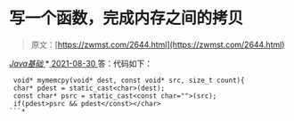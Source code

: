 <!--yml
category: 未分类
date: 0001-01-01 00:00:00
--->

# 写一个函数，完成内存之间的拷贝

> 原文：[https://zwmst.com/2644.html](https://zwmst.com/2644.html)

   [ *Java基础* ](https://zwmst.com/java%e5%9f%ba%e7%a1%80)*[ <time datetime="2021-08-30T09:21:12+08:00"> 2021-08-30 </time> ](https://zwmst.com/2644.html)  答：代码如下：

```
 void* mymemcpy(void* dest, const void* src, size_t count){ 
 char* pdest = static_cast<char>(dest); 
 const char* psrc = static_cast<const char="">(src); 
 if(pdest>psrc && pdest</const></char>
```*